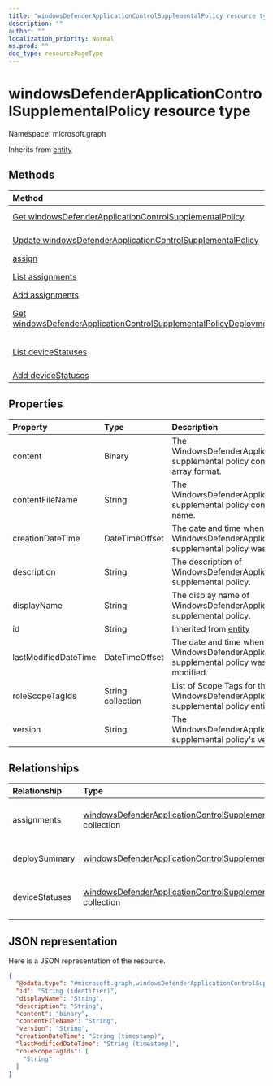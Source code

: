 ```yaml
---
title: "windowsDefenderApplicationControlSupplementalPolicy resource type"
description: ""
author: ""
localization_priority: Normal
ms.prod: ""
doc_type: resourcePageType
---
```


# windowsDefenderApplicationControlSupplementalPolicy resource type


Namespace: microsoft.graph




Inherits from [entity](../resources/entity.md)

## Methods
|Method|Return Type|Description|
|:---|:---|:---|
|[Get windowsDefenderApplicationControlSupplementalPolicy](../api/windowsdefenderapplicationcontrolsupplementalpolicy-get.md)|[windowsDefenderApplicationControlSupplementalPolicy](../resources/windowsdefenderapplicationcontrolsupplementalpolicy.md)|Read properties and relationships of the [windowsDefenderApplicationControlSupplementalPolicy](../resources/windowsdefenderapplicationcontrolsupplementalpolicy.md) object.|
|[Update windowsDefenderApplicationControlSupplementalPolicy](../api/windowsdefenderapplicationcontrolsupplementalpolicy-update.md)|[windowsDefenderApplicationControlSupplementalPolicy](../resources/windowsdefenderapplicationcontrolsupplementalpolicy.md)|Update the properties of a [windowsDefenderApplicationControlSupplementalPolicy](../resources/windowsdefenderapplicationcontrolsupplementalpolicy.md) object.|
|[assign](../api/windowsdefenderapplicationcontrolsupplementalpolicy-assign.md)|None||
|[List assignments](../api/windowsdefenderapplicationcontrolsupplementalpolicy-list-assignments.md)|[windowsDefenderApplicationControlSupplementalPolicyAssignment](../resources/windowsdefenderapplicationcontrolsupplementalpolicyassignment.md) collection|Get the windowsDefenderApplicationControlSupplementalPolicyAssignments from the assignments navigation property.|
|[Add assignments](../api/windowsdefenderapplicationcontrolsupplementalpolicy-post-assignments.md)|[windowsDefenderApplicationControlSupplementalPolicyAssignment](../resources/windowsdefenderapplicationcontrolsupplementalpolicyassignment.md)|Add assignments by posting to the assignments collection.|
|[Get windowsDefenderApplicationControlSupplementalPolicyDeploymentSummary](../api/windowsdefenderapplicationcontrolsupplementalpolicydeploymentsummary-get.md)|[windowsDefenderApplicationControlSupplementalPolicyDeploymentSummary](../resources/windowsdefenderapplicationcontrolsupplementalpolicydeploymentsummary.md)|Read properties and relationships of the [windowsDefenderApplicationControlSupplementalPolicyDeploymentSummary](../resources/windowsdefenderapplicationcontrolsupplementalpolicydeploymentsummary.md) object.|
|[List deviceStatuses](../api/windowsdefenderapplicationcontrolsupplementalpolicy-list-devicestatuses.md)|[windowsDefenderApplicationControlSupplementalPolicyDeploymentStatus](../resources/windowsdefenderapplicationcontrolsupplementalpolicydeploymentstatus.md) collection|Get the windowsDefenderApplicationControlSupplementalPolicyDeploymentStatuses from the deviceStatuses navigation property.|
|[Add deviceStatuses](../api/windowsdefenderapplicationcontrolsupplementalpolicy-post-devicestatuses.md)|[windowsDefenderApplicationControlSupplementalPolicyDeploymentStatus](../resources/windowsdefenderapplicationcontrolsupplementalpolicydeploymentstatus.md)|Add deviceStatuses by posting to the deviceStatuses collection.|

## Properties
|Property|Type|Description|
|:---|:---|:---|
|content|Binary|The WindowsDefenderApplicationControl supplemental policy content in byte array format.|
|contentFileName|String|The WindowsDefenderApplicationControl supplemental policy content's file name.|
|creationDateTime|DateTimeOffset|The date and time when the WindowsDefenderApplicationControl supplemental policy was uploaded.|
|description|String|The description of WindowsDefenderApplicationControl supplemental policy.|
|displayName|String|The display name of WindowsDefenderApplicationControl supplemental policy.|
|id|String| Inherited from [entity](../resources/entity.md)|
|lastModifiedDateTime|DateTimeOffset|The date and time when the WindowsDefenderApplicationControl supplemental policy was last modified.|
|roleScopeTagIds|String collection|List of Scope Tags for this WindowsDefenderApplicationControl supplemental policy entity.|
|version|String|The WindowsDefenderApplicationControl supplemental policy's version.|

## Relationships
|Relationship|Type|Description|
|:---|:---|:---|
|assignments|[windowsDefenderApplicationControlSupplementalPolicyAssignment](../resources/windowsdefenderapplicationcontrolsupplementalpolicyassignment.md) collection|The associated group assignments for this WindowsDefenderApplicationControl supplemental policy.|
|deploySummary|[windowsDefenderApplicationControlSupplementalPolicyDeploymentSummary](../resources/windowsdefenderapplicationcontrolsupplementalpolicydeploymentsummary.md)|WindowsDefenderApplicationControl supplemental policy deployment summary.|
|deviceStatuses|[windowsDefenderApplicationControlSupplementalPolicyDeploymentStatus](../resources/windowsdefenderapplicationcontrolsupplementalpolicydeploymentstatus.md) collection|The list of device deployment states for this WindowsDefenderApplicationControl supplemental policy.|

## JSON representation
Here is a JSON representation of the resource.
<!-- {
  "blockType": "resource",
  "keyProperty": "id",
  "@odata.type": "microsoft.graph.windowsDefenderApplicationControlSupplementalPolicy",
  "baseType": "microsoft.graph.entity",
  "openType": false
}
-->
``` json
{
  "@odata.type": "#microsoft.graph.windowsDefenderApplicationControlSupplementalPolicy",
  "id": "String (identifier)",
  "displayName": "String",
  "description": "String",
  "content": "binary",
  "contentFileName": "String",
  "version": "String",
  "creationDateTime": "String (timestamp)",
  "lastModifiedDateTime": "String (timestamp)",
  "roleScopeTagIds": [
    "String"
  ]
}
```

